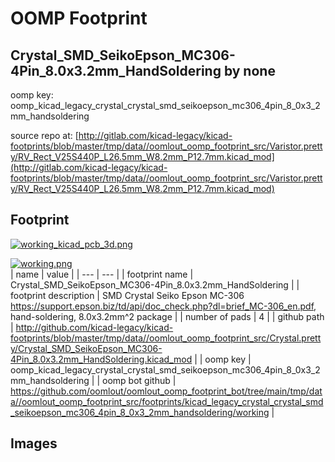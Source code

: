 # OOMP Footprint  
## Crystal_SMD_SeikoEpson_MC306-4Pin_8.0x3.2mm_HandSoldering  by none  
  
oomp key: oomp_kicad_legacy_crystal_crystal_smd_seikoepson_mc306_4pin_8_0x3_2mm_handsoldering  
  
source repo at: [http://gitlab.com/kicad-legacy/kicad-footprints/blob/master/tmp/data//oomlout_oomp_footprint_src/Varistor.pretty/RV_Rect_V25S440P_L26.5mm_W8.2mm_P12.7mm.kicad_mod](http://gitlab.com/kicad-legacy/kicad-footprints/blob/master/tmp/data//oomlout_oomp_footprint_src/Varistor.pretty/RV_Rect_V25S440P_L26.5mm_W8.2mm_P12.7mm.kicad_mod)  
## Footprint  
  
[![working_kicad_pcb_3d.png](working_kicad_pcb_3d_600.png)](working_kicad_pcb_3d.png)  
  
[![working.png](working_600.png)](working.png)  
| name | value | 
| --- | --- | 
| footprint name | Crystal_SMD_SeikoEpson_MC306-4Pin_8.0x3.2mm_HandSoldering | 
| footprint description | SMD Crystal Seiko Epson MC-306 https://support.epson.biz/td/api/doc_check.php?dl=brief_MC-306_en.pdf, hand-soldering, 8.0x3.2mm^2 package | 
| number of pads | 4 | 
| github path | http://github.com/kicad-legacy/kicad-footprints/blob/master/tmp/data//oomlout_oomp_footprint_src/Crystal.pretty/Crystal_SMD_SeikoEpson_MC306-4Pin_8.0x3.2mm_HandSoldering.kicad_mod | 
| oomp key | oomp_kicad_legacy_crystal_crystal_smd_seikoepson_mc306_4pin_8_0x3_2mm_handsoldering | 
| oomp bot github | https://github.com/oomlout/oomlout_oomp_footprint_bot/tree/main/tmp/data//oomlout_oomp_footprint_src/footprints/kicad_legacy_crystal_crystal_smd_seikoepson_mc306_4pin_8_0x3_2mm_handsoldering/working | 
## Images  
